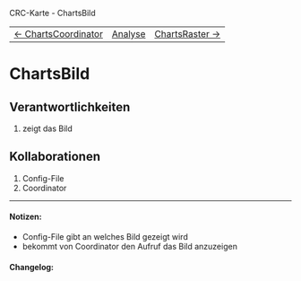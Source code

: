 CRC-Karte - ChartsBild
<table>
<tbody>
  <tr>
    <td>
        <a href='crc-ChartsCoordinator.md'>
            ← ChartsCoordinator
        </a>
    </td>
    <td>
        <a href='README.md'>
            Analyse
        </a>
    </td>
    <td>
        <a href='crc-ChartsRaster.md'>
            ChartsRaster →
        </a>
    </td>
  </tr>
</tbody>
</table>



# ChartsBild
## Verantwortlichkeiten
<!-- Wissen, welches verwaltet und angeboten wird, Aktion die angeboten werden, öffentliche Leistung -->
<!-- "Walkthrough" -> Szenarien zur Anwendung des Systems -->
<!-- Nichts, was eine andere Klasse machen könnte -->
<!-- Die Sachen die die Klasse macht -> keiner anderen Klasse geben -->
<!-- zentrale Verantwortlichkeiten vs verteilt -->
1.  zeigt das Bild

## Kollaborationen
<!-- Kann die Klasse die Verantwortlichkeiten selbstädnig erfüllen? Was benötigt sie von welcher Klasse? -->
<!-- Was weiß die Klasse? Welche anderen Klassen benötigen die Informationen? -->
1. Config-File
2. Coordinator

---
#### Notizen:
<!-- Hier Notizen zum Denkprozess, Hintergrundgedanken, Klarstellungen hinzufügen  -->
- Config-File gibt an welches Bild gezeigt wird
- bekommt von Coordinator den Aufruf das Bild anzuzeigen

#### Changelog:
<!-- Hier eventuelle Abänderungen dokumentieren -->

